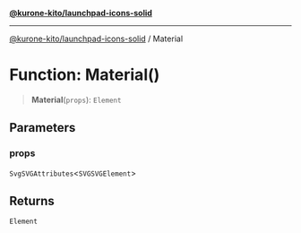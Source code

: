 [**@kurone-kito/launchpad-icons-solid**](../README.md)

***

[@kurone-kito/launchpad-icons-solid](../globals.md) / Material

# Function: Material()

> **Material**(`props`): `Element`

## Parameters

### props

`SvgSVGAttributes`\<`SVGSVGElement`\>

## Returns

`Element`
